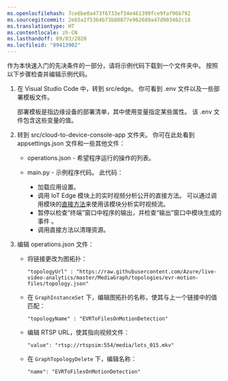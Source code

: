 ```yaml
---
ms.openlocfilehash: 7ce6be0a473f6733ef34e461399fce9faf96b792
ms.sourcegitcommit: 2eb5a2f53b4b73b88877e962689a47d903482c18
ms.translationtype: HT
ms.contentlocale: zh-CN
ms.lasthandoff: 09/03/2020
ms.locfileid: "89413902"
---
```

作为本快速入门的先决条件的一部分，请将示例代码下载到一个文件夹中。 按照以下步骤检查并编辑示例代码。

1. 在 Visual Studio Code 中，转到 src/edge。 你可看到 .env 文件以及一些部署模板文件。

    部署模板是指边缘设备的部署清单，其中使用变量指定某些属性。 该 .env 文件包含这些变量的值。
1. 转到 src/cloud-to-device-console-app 文件夹。 你可在此处看到 appsettings.json 文件和一些其他文件：
    * operations.json - 希望程序运行的操作的列表。
    * main.py - 示例程序代码。 此代码：

        * 加载应用设置。
        * 调用 IoT Edge 模块上的实时视频分析公开的直接方法。 可以通过调用模块的[直接方法](../../../direct-methods.md)来使用该模块分析实时视频流。 
        * 暂停以检查“终端”窗口中程序的输出，并检查“输出”窗口中模块生成的事件 。
        * 调用直接方法以清理资源。

1. 编辑 operations.json 文件：
    * 将链接更改为图拓扑：

        `"topologyUrl" : "https://raw.githubusercontent.com/Azure/live-video-analytics/master/MediaGraph/topologies/evr-motion-files/topology.json"`
    * 在 `GraphInstanceSet` 下，编辑图拓扑的名称，使其与上一个链接中的值匹配：
    
      `"topologyName" : "EVRToFilesOnMotionDetection"`
    * 编辑 RTSP URL，使其指向视频文件：

        `"value": "rtsp://rtspsim:554/media/lots_015.mkv"`
    * 在 `GraphTopologyDelete` 下，编辑名称：

        `"name": "EVRToFilesOnMotionDetection"`
